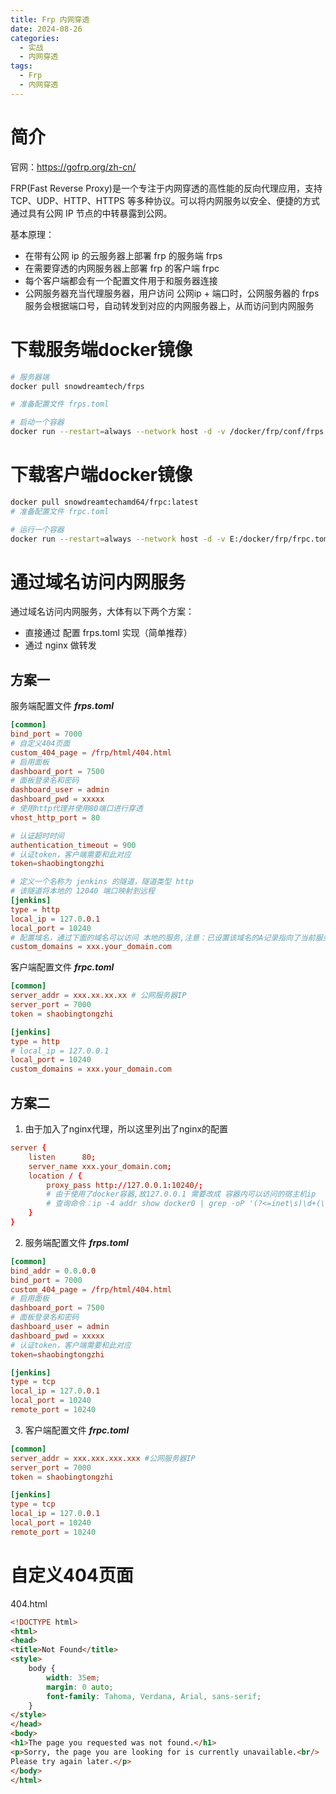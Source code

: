 ```yaml
---
title: Frp 内网穿透
date: 2024-08-26
categories:
  - 实战
  - 内网穿透
tags:
  - Frp
  - 内网穿透
---
```


# 简介

官网：https://gofrp.org/zh-cn/

FRP(Fast Reverse Proxy)是一个专注于内网穿透的高性能的反向代理应用，支持 TCP、UDP、HTTP、HTTPS 等多种协议。可以将内网服务以安全、便捷的方式通过具有公网 IP 节点的中转暴露到公网。

基本原理：

- 在带有公网 ip 的云服务器上部署 frp 的服务端 frps
- 在需要穿透的内网服务器上部署 frp 的客户端 frpc
- 每个客户端都会有一个配置文件用于和服务器连接
- 公网服务器充当代理服务器，用户访问 公网ip + 端口时，公网服务器的 frps 服务会根据端口号，自动转发到对应的内网服务器上，从而访问到内网服务
  

 # 下载服务端docker镜像

```sh
# 服务器端
docker pull snowdreamtech/frps

# 准备配置文件 frps.toml

# 启动一个容器
docker run --restart=always --network host -d -v /docker/frp/conf/frps.toml:/etc/frp/frps.toml -v /docker/frp/html:/frp/html/ --name frps snowdreamtech/frps:latest
```

# 下载客户端docker镜像

```sh
docker pull snowdreamtechamd64/frpc:latest
# 准备配置文件 frpc.toml

# 运行一个容器
docker run --restart=always --network host -d -v E:/docker/frp/frpc.toml :/etc/frp/frpc.toml --name frpc snowdreamtechamd64/frpc:latest
```

# 通过域名访问内网服务

通过域名访问内网服务，大体有以下两个方案：

- 直接通过 配置 frps.toml 实现（简单推荐）
- 通过 nginx 做转发

## 方案一

服务端配置文件 ***frps.toml***

```toml
[common]
bind_port = 7000
# 自定义404页面
custom_404_page = /frp/html/404.html
# 启用面板
dashboard_port = 7500
# 面板登录名和密码
dashboard_user = admin
dashboard_pwd = xxxxx
# 使用http代理并使用80端口进行穿透
vhost_http_port = 80

# 认证超时时间
authentication_timeout = 900
# 认证token，客户端需要和此对应
token=shaobingtongzhi

# 定义一个名称为 jenkins 的隧道，隧道类型 http 
# 该隧道将本地的 12040 端口映射到远程
[jenkins]
type = http
local_ip = 127.0.0.1
local_port = 10240
# 配置域名，通过下面的域名可以访问 本地的服务,注意：已设置该域名的A记录指向了当前服务器ip
custom_domains = xxx.your_domain.com
```

客户端配置文件 ***frpc.toml***

```toml
[common]
server_addr = xxx.xx.xx.xx # 公网服务器IP
server_port = 7000
token = shaobingtongzhi

[jenkins]
type = http
# local_ip = 127.0.0.1
local_port = 10240
custom_domains = xxx.your_domain.com
```

## 方案二

1. 由于加入了nginx代理，所以这里列出了nginx的配置

```conf
server {
    listen      80;
    server_name xxx.your_domain.com;
    location / {
        proxy_pass http://127.0.0.1:10240/; 
        # 由于使用了docker容器,故127.0.0.1 需要改成 容器内可以访问的宿主机ip 
        # 查询命令：ip -4 addr show docker0 | grep -oP '(?<=inet\s)\d+(\.\d+){3}'
    }
}
```

2. 服务端配置文件 ***frps.toml***

```toml
[common]
bind_addr = 0.0.0.0
bind_port = 7000
custom_404_page = /frp/html/404.html
# 启用面板
dashboard_port = 7500
# 面板登录名和密码
dashboard_user = admin
dashboard_pwd = xxxxx
# 认证token，客户端需要和此对应
token=shaobingtongzhi

[jenkins]
type = tcp
local_ip = 127.0.0.1
local_port = 10240
remote_port = 10240
```

3. 客户端配置文件 ***frpc.toml***

```toml
[common]
server_addr = xxx.xxx.xxx.xxx #公网服务器IP
server_port = 7000
token = shaobingtongzhi

[jenkins]
type = tcp
local_ip = 127.0.0.1
local_port = 10240
remote_port = 10240
```



# 自定义404页面

404.html

```html
<!DOCTYPE html>
<html>
<head>
<title>Not Found</title>
<style>
    body {
        width: 35em;
        margin: 0 auto;
        font-family: Tahoma, Verdana, Arial, sans-serif;
    }
</style>
</head>
<body>
<h1>The page you requested was not found.</h1>
<p>Sorry, the page you are looking for is currently unavailable.<br/>
Please try again later.</p>
</body>
</html>
```

